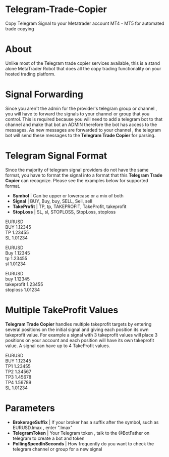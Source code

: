 # Telegram-Trade-Copier
Copy Telegram Signal to your Metatrader account MT4 - MT5 for automated trade copying 

# About
Unlike most of the Telegram trade copier services available, this is a stand alone MetaTrader Robot that does all the copy trading functionality on your hosted trading platform.

# Signal Forwarding
Since you aren't the admin for the provider's telegram group or channel , you will have to forward the signals to your channel or group that you control. This is required because you will need to add a telegram bot to that channel and make that bot an ADMIN therefore the bot has access to the messages. As new messages are forwarded to your channel , the telegram bot will send these messages to the **Telegram Trade Copier** for parsing. 

# Telegram Signal Format

Since the majority of telegram signal providers do not have the same format, you have to format the signal into a format that this **Telegram Trade Copier** can recognize. Please see the examples below for supported format. 

- **Symbol** | Can be upper or lowercase or a mix of both
- **Signal** | BUY, Buy, buy, SELL, Sell, sell
- **TakeProfit** | TP, tp, TAKEPROFIT, TakeProfit, takeprofit
- **StopLoss** | SL, sl, STOPLOSS, StopLoss, stoploss

EURUSD  
BUY 1.12345  
TP 1.23455  
SL 1.01234  

EURUSD  
Buy 1.12345  
tp 1.23455  
sl 1.01234  

EURUSD  
buy 1.12345  
takeprofit 1.23455  
stoploss 1.01234  

# Multiple TakeProfit Values
**Telegram Trade Copier** handles multiple takeprofit targets by entering several positions on the initial signal and giving each position its own takeprofit value. For example a signal with 3 takeprofit values will place 3 positions on your account and each position will have its own takeprofit value. A signal can have up to 4 TakeProfit values. 

EURUSD  
BUY 1.12345  
TP1 1.23455  
TP2 1.34567  
TP3 1.45678  
TP4 1.56789  
SL 1.01234  


# Parameters
- **BrokerageSuffix** | If your broker has a suffix after the symbol, such as EURUSD.lmax , enter ".lmax"
- **TelegramToken** | Your Telegram token , talk to the @BotFather on telegram to create a bot and token 
- **PollingSpeedInSeconds** | How frequently do you want to check the telegram channel or group for a new signal




